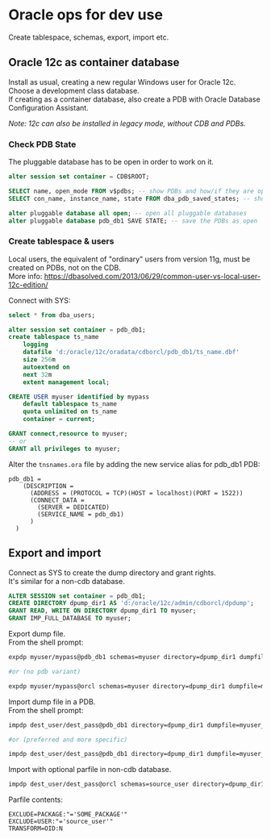 Oracle ops for dev use
=========================

Create tablespace, schemas, export, import etc.


Oracle 12c as container database
----------------------------------

Install as usual, creating a new regular Windows user for Oracle 12c. Choose a development class database.  
If creating as a container database, also create a PDB with Oracle Database Configuration Assistant.

*Note: 12c can also be installed in legacy mode, without CDB and PDBs.*

### Check PDB State

The pluggable database has to be open in order to work on it.

```sql
alter session set container = CDB$ROOT;

SELECT name, open_mode FROM v$pdbs; -- show PDBs and how/if they are open
SELECT con_name, instance_name, state FROM dba_pdb_saved_states; -- show PDBs with a saved state and what that state is

alter pluggable database all open; -- open all pluggable databases
alter pluggable database pdb_db1 SAVE STATE; -- save the PDBs as open
```

### Create tablespace & users

Local users, the equivalent of "ordinary" users from version 11g, must be created on PDBs, not on the CDB.  
More info: https://dbasolved.com/2013/06/29/common-user-vs-local-user-12c-edition/  

Connect with SYS:

```sql
select * from dba_users;

alter session set container = pdb_db1;
create tablespace ts_name
    logging
    datafile 'd:/oracle/12c/oradata/cdborcl/pdb_db1/ts_name.dbf' 
    size 256m 
    autoextend on 
    next 32m
    extent management local;

CREATE USER myuser identified by mypass 
    default tablespace ts_name
    quota unlimited on ts_name
    container = current;

GRANT connect,resource to myuser;
-- or
GRANT all privileges to myuser;
```

Alter the `tnsnames.ora` file by adding the new service alias for pdb_db1 PDB:

```
pdb_db1 =
    (DESCRIPTION =
      (ADDRESS = (PROTOCOL = TCP)(HOST = localhost)(PORT = 1522))
      (CONNECT_DATA =
        (SERVER = DEDICATED)
        (SERVICE_NAME = pdb_db1)
      )
  )
```


Export and import
-----------------------

Connect as SYS to create the dump directory and grant rights.  
It's similar for a non-cdb database.  

```sql
ALTER SESSION set container = pdb_db1;
CREATE DIRECTORY dpump_dir1 AS 'd:/oracle/12c/admin/cdborcl/dpdump';
GRANT READ, WRITE ON DIRECTORY dpump_dir1 TO myuser;
GRANT IMP_FULL_DATABASE TO myuser;
```

Export dump file.  
From the shell prompt:  

```sh
expdp myuser/mypass@pdb_db1 schemas=myuser directory=dpump_dir1 dumpfile=myuser_pdb.dmp logfile=myuser_dump_pdb.log

#or (no pdb variant)

expdp myuser/mypass@orcl schemas=myuser directory=dpump_dir1 dumpfile=myuser_single.dmp logfile=myuser_dump_single.log
```


Import dump file in a PDB.  
From the shell prompt:  

```sh
impdp dest_user/dest_pass@pdb_db1 directory=dpump_dir1 dumpfile=myuser_pdb.dmp logfile=my_db_dump.log remap_tablespace=dump_ts_name:dest_ts_name full=y

#or (preferred and more specific)

impdp dest_user/dest_pass@pdb_db1 directory=dpump_dir1 dumpfile=myuser_pdb.dmp logfile=my_db_dump.log remap_tablespace=dump_ts_name:dest_ts_name remap_schema=source_user:dest_user
```


Import with optional parfile in non-cdb database.  

```sh
impdp dest_user/dest_pass@orcl schemas=source_user directory=dpump_dir1 dumpfile=myuser_single.dmp logfile=db_dump.log remap_schema=source_user:dest_user parfile=params.par
```

Parfile contents:

```
EXCLUDE=PACKAGE:"='SOME_PACKAGE'"
EXCLUDE=USER:"='source_user'"
TRANSFORM=OID:N
```


